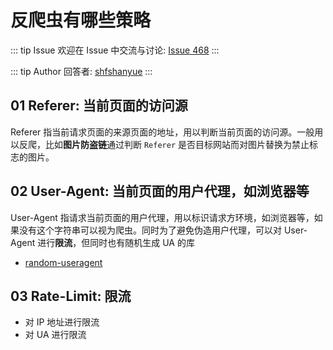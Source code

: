 # 反爬虫有哪些策略



::: tip Issue 
 欢迎在 Issue 中交流与讨论: [Issue 468](https://github.com/shfshanyue/Daily-Question/issues/468) 
:::

::: tip Author 
回答者: [shfshanyue](https://github.com/shfshanyue) 
:::

## 01 Referer: 当前页面的访问源

Referer 指当前请求页面的来源页面的地址，用以判断当前页面的访问源。一般用以反爬，比如**图片防盗链**通过判断 `Referer` 是否目标网站而对图片替换为禁止标志的图片。

## 02 User-Agent: 当前页面的用户代理，如浏览器等

User-Agent 指请求当前页面的用户代理，用以标识请求方环境，如浏览器等，如果没有这个字符串可以视为爬虫。同时为了避免伪造用户代理，可以对 User-Agent 进行**限流**，但同时也有随机生成 UA 的库

+ [random-useragent](https://github.com/skratchdot/random-useragent)

## 03 Rate-Limit: 限流

+ 对 IP 地址进行限流
+ 对 UA 进行限流

